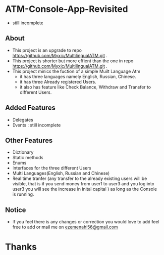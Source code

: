 # ATM-Console-App-Revisited
 * still incomplete
 ## About
 * This project is an upgrade to repo https://github.com/Myxic/MultilingualATM.git .
 * This project is  shorter but more effient than the one in repo https://github.com/Myxic/MultilingualATM.git .
 * This project minics the fuction of a simple Muilt Language Atm 
    * it has three languages namely English, Russian, Chinese.
    * it has three Already registered Users.
    * it also has feature like Check Balance, Withdraw and Transfer to different Users.

## Added Features
* Delegates
* Events : still incomplete

## Other Features
* Dictionary
* Static methods 
* Enums
* Interfaces for the three different Users
* Multi Languages(English, Russian and Chinese)
* Real time tranfer (any transfer to the already existing users will be visible, that is if you send money from user1 to user3 and you log into user3 you will see the increase in inital capital  ) as long as the Console is running. 


## Notice
* If you feel there is any changes or correction you would love to add feel free to add or mail me on ezemenahi56@gmail.com 

# Thanks 

